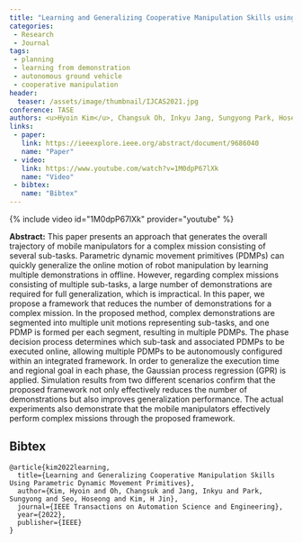 ```yaml
---
title: "Learning and Generalizing Cooperative Manipulation Skills using Parametric Dynamic Movement Primitives"
categories:
 - Research
 - Journal
tags:
 - planning
 - learning from demonstration
 - autonomous ground vehicle
 - cooperative manipulation
header:
  teaser: /assets/image/thumbnail/IJCAS2021.jpg
conference: TASE
authors: <u>Hyoin Kim</u>, Changsuk Oh, Inkyu Jang, Sungyong Park, Hoseong Seo, H Jin Kim
links:
 - paper: 
   link: https://ieeexplore.ieee.org/abstract/document/9686040
   name: "Paper"
 - video:
   link: https://www.youtube.com/watch?v=1M0dpP67lXk
   name: "Video"
 - bibtex: 
   name: "Bibtex"
---
```


{% include video id="1M0dpP67lXk" provider="youtube" %}

**Abstract:** This paper presents an approach that generates the overall trajectory of mobile manipulators for a complex mission consisting of several sub-tasks. Parametric dynamic movement primitives (PDMPs) can quickly generalize the online motion of robot manipulation by learning multiple demonstrations in offline. However, regarding complex missions consisting of multiple sub-tasks, a large number of demonstrations are required for full generalization, which is impractical. In this paper, we propose a framework that reduces the number of demonstrations for a complex mission. In the proposed method, complex demonstrations are segmented into multiple unit motions representing sub-tasks, and one PDMP is formed per each segment, resulting in multiple PDMPs. The phase decision process determines which sub-task and associated PDMPs to be executed online, allowing multiple PDMPs to be autonomously configured within an integrated framework. In order to generalize the execution time and regional goal in each phase, the Gaussian process regression (GPR) is applied. Simulation results from two different scenarios confirm that the proposed framework not only effectively reduces the number of demonstrations but also improves generalization performance. The actual experiments also demonstrate that the mobile manipulators effectively perform complex missions through the proposed framework.
## Bibtex <a id="bibtex"></a>
```
@article{kim2022learning,
  title={Learning and Generalizing Cooperative Manipulation Skills Using Parametric Dynamic Movement Primitives},
  author={Kim, Hyoin and Oh, Changsuk and Jang, Inkyu and Park, Sungyong and Seo, Hoseong and Kim, H Jin},
  journal={IEEE Transactions on Automation Science and Engineering},
  year={2022},
  publisher={IEEE}
}
```
